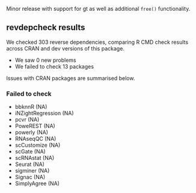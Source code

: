 Minor release with support for gt as well as additional `free()` functionality.

## revdepcheck results

We checked 303 reverse dependencies, comparing R CMD check results across CRAN and dev versions of this package.

 * We saw 0 new problems
 * We failed to check 13 packages

Issues with CRAN packages are summarised below.

### Failed to check

* bbknnR            (NA)
* iNZightRegression (NA)
* pcvr              (NA)
* PoweREST          (NA)
* powerly           (NA)
* RNAseqQC          (NA)
* scCustomize       (NA)
* scGate            (NA)
* scRNAstat         (NA)
* Seurat            (NA)
* sigminer          (NA)
* Signac            (NA)
* SimplyAgree       (NA)
